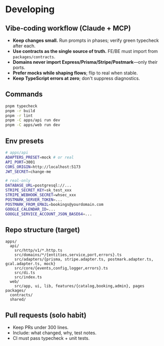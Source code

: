 # Developing

## Vibe‑coding workflow (Claude + MCP)

- **Keep changes small.** Run prompts in phases; verify green typecheck after each.
- **Use contracts as the single source of truth.** FE/BE must import from `packages/contracts`.
- **Domains never import Express/Prisma/Stripe/Postmark**—only their ports.
- **Prefer mocks while shaping flows**; flip to real when stable.
- **Keep TypeScript errors at zero**; don't suppress diagnostics.

## Commands

```bash
pnpm typecheck
pnpm -r build
pnpm -r lint
pnpm -C apps/api run dev
pnpm -C apps/web run dev
```

## Env presets

```bash
# apps/api
ADAPTERS_PRESET=mock # or real
API_PORT=3001
CORS_ORIGIN=http://localhost:5173
JWT_SECRET=change-me

# real-only
DATABASE_URL=postgresql://...
STRIPE_SECRET_KEY=sk_test_xxx
STRIPE_WEBHOOK_SECRET=whsec_xxx
POSTMARK_SERVER_TOKEN=...
POSTMARK_FROM_EMAIL=bookings@yourdomain.com
GOOGLE_CALENDAR_ID=...
GOOGLE_SERVICE_ACCOUNT_JSON_BASE64=...
```

## Repo structure (target)

```
apps/
  api/
    src/http/v1/*.http.ts
    src/domains/*/{entities,service,port,errors}.ts
    src/adapters/{prisma, stripe.adapter.ts, postmark.adapter.ts, gcal.adapter.ts, mock}
    src/core/{events,config,logger,errors}.ts
    src/di.ts
    src/index.ts
  web/
    src/app, ui, lib, features/{catalog,booking,admin}, pages
packages/
  contracts/
  shared/
```

## Pull requests (solo habit)

- Keep PRs under 300 lines.
- Include: what changed, why, test notes.
- CI must pass typecheck + unit tests.
